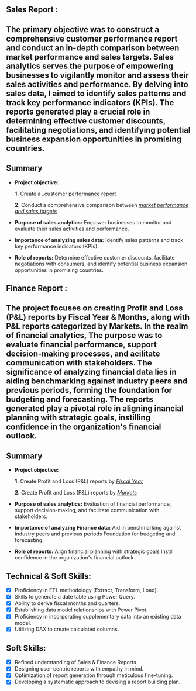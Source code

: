 ## Sales Report :
## The primary objective was to construct a comprehensive customer performance report and conduct an in-depth comparison between market performance and sales targets. Sales analytics serves the purpose of empowering businesses to vigilantly monitor and assess their sales activities and performance. By delving into sales data, I aimed to identify sales patterns and track key performance indicators (KPIs). The reports generated play a crucial role in determining effective customer discounts, facilitating negotiations, and identifying potential business expansion opportunities in promising countries.



## Summary
- **Project objective:** 

    **1.** Create a _[customer performance report](https://github.com/fawad7801/Excel-Sales-Analytics/blob/main/Customer%20Net%20Sales%20Performance.pdf) 

    **2.** Conduct a comprehensive comparison between _[market performance and sales targets](https://github.com/fawad7801/Excel-Sales-Analytics/blob/main/Market%20Net%20Sales%20Performa.pdf)_

- **Purpose of sales analytics:** Empower businesses to monitor and evaluate their sales activities and performance.

- **Importance of analyzing sales data:** Identify sales patterns and track key performance indicators (KPIs).

- **Role of reports:** Determine effective customer discounts, facilitate negotiations with consumers, and identify potential business expansion opportunities in promising countries.


## Finance Report :
## The project focuses on creating Profit and Loss (P&L) reports by Fiscal Year & Months, along with P&L reports categorized by Markets. In the realm of financial analytics, The purpose was to evaluate financial performance, support decision-making processes, and acilitate communication with stakeholders. The significance of analyzing financial data lies in aiding benchmarking against industry peers and previous periods, forming the foundation for budgeting and forecasting. The reports generated play a pivotal role in aligning inancial planning with strategic goals, instilling confidence in the organization's financial outlook.
## Summary
- **Project objective:** 

    **1.** Create Profit and Loss (P&L) reports by _[Fiscal Year](https://github.com/fawad7801/Excel-Sales-Analytics/blob/main/Profit%26Loss%20statement%20by%20Fiscal%20Year.pdf)_ 

   **2.** Create Profit and Loss (P&L) reports by _[Markets](https://github.com/fawad7801/Excel-Sales-Analytics/blob/main/P%26L%20Statement%20by%20Markets.pdf)_

- **Purpose of sales analytics:** Evaluation of financial performance, support decision-making, and facilitate communication with stakeholders.

- **Importance of analyzing Finance data:** Aid in benchmarking against industry peers and previous periods Foundation for budgeting and forecasting.

- **Role of reports:** Align financial planning with strategic goals Instill confidence in the organization's financial outlook.


## Technical & Soft Skills:
- [x]	Proficiency in ETL methodology (Extract, Transform, Load).
- [x]	Skills to generate a date table using Power Query.
- [x]	Ability to derive fiscal months and quarters.
- [x]	Establishing data model relationships with Power Pivot.
- [x]	Proficiency in incorporating supplementary data into an existing data model.
- [x]	Utilizing DAX to create calculated columns.

## Soft Skills:
- [x]	Refined understanding of Sales & Finance Reports
- [x]	Designing user-centric reports with empathy in mind.
- [x]	Optimization of report generation through meticulous fine-tuning.
- [x]	Developing a systematic approach to devising a report building plan.

